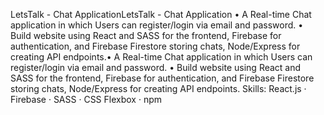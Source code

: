 
LetsTalk - Chat ApplicationLetsTalk - Chat Application
• A Real-time Chat application in which Users can register/login via email and password.
• Build website using React and SASS for the frontend, Firebase for authentication, and Firebase Firestore storing chats, Node/Express for creating API endpoints.• A Real-time Chat application in which Users can register/login via email and password. • Build website using React and SASS for the frontend, Firebase for authentication, and Firebase Firestore storing chats, Node/Express for creating API endpoints.
Skills: React.js · Firebase · SASS · CSS Flexbox · npm
